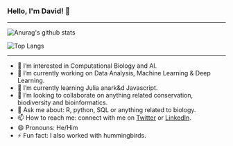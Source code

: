 ### Hello, I'm David! 👋
--- 
![Anurag's github stats](https://github-readme-stats.vercel.app/api?username=yodavo&count_private=true&show_icons=true&theme=solarized-light)

![Top Langs](https://github-readme-stats.vercel.app/api/top-langs/?username=yodavo&theme=solarized-light&layout=compact)

---

- 🧠 I’m interested in Computational Biology and AI.
- 🔭 I’m currently working on Data Analysis, Machine Learning & Deep Learning.
- 🌱 I’m currently learning Julia anark&d Javascript.
- 👯 I’m looking to collaborate on anything related conservation, biodiversity and bioinformatics.
- 💬 Ask me about: R, python, SQL or anything related to biology.
- 📫 How to reach me: connect with me on [Twitter](https://twitter.com/yooodavo) or [LinkedIn](www.linkedin.com/in/yooodavo).
- 😄 Pronouns: He/Him
- ⚡ Fun fact: I also worked with hummingbirds.
